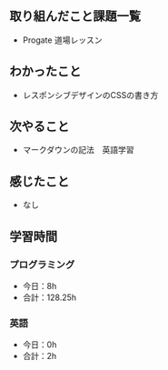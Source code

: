 ## 取り組んだこと課題一覧
- Progate 道場レッスン
## わかったこと
- レスポンシブデザインのCSSの書き方
## 次やること
- マークダウンの記法　英語学習
## 感じたこと
- なし
## 学習時間
### プログラミング
- 今日：8h
- 合計：128.25h
### 英語
- 今日：0h
- 合計：2h